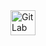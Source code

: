 <a href="https://gitlab.com/your-username" target="_blank">
  <img src="https://github.com/user-attachments/assets/f8d099a9-2112-497b-98ab-e8c28a62b289" alt="GitLab" height="40" />
</a>
